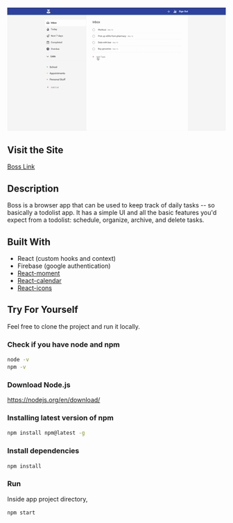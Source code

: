 ![](demo.gif)

## Visit the Site 

[Boss Link](https://boss-todolist.netlify.com/)

## Description

Boss is a browser app that can be used to keep track of daily tasks -- so basically a todolist app. It has a simple UI and all the basic features you'd expect from a todolist: schedule, organize, archive, and delete tasks.

## Built With

* React (custom hooks and context)
* Firebase (google authentication)
* [React-moment](https://www.npmjs.com/package/react-moment)
* [React-calendar](https://www.npmjs.com/package/react-calendar)
* [React-icons](https://react-icons.netlify.com/#/)

## Try For Yourself

Feel free to clone the project and run it locally.

### Check if you have node and npm

```sh
node -v
npm -v
```

### Download Node.js

https://nodejs.org/en/download/

### Installing latest version of npm

```sh
npm install npm@latest -g
```

### Install dependencies

```sh
npm install
```

### Run

Inside app project directory,

```sh
npm start
```






